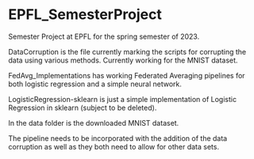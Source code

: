 # EPFL_SemesterProject
 Semester Project at EPFL for the spring semester of 2023.

DataCorruption is the file currently marking the scripts for corrupting the data using various methods. Currently working for the MNIST dataset.

FedAvg_Implementations has working Federated Averaging pipelines for both logistic regression and a simple neural network.

LogisticRegression-sklearn is just a simple implementation of Logistic Regression in sklearn (subject to be deleted).

In the data folder is the downloaded MNIST dataset.


The pipeline needs to be incorporated with the addition of the data corruption as well as they both need to allow for other data sets.

